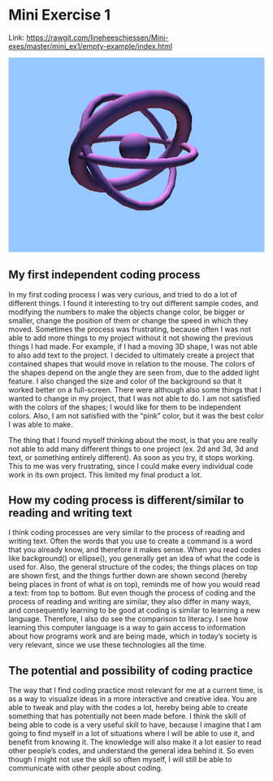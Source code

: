 # Mini Exercise 1

Link: https://rawgit.com/lineheeschjessen/Mini-exes/master/mini_ex1/empty-example/index.html

![alt text](miniex1.png "beskrivelse af billede")

## My first independent coding process

In my first coding process I was very curious, and tried to do a lot of different things. I found it interesting to try out different sample codes, and modifying the numbers to make the objects change color, be bigger or smaller, change the position of them or change the speed in which they moved. Sometimes the process was frustrating, because often I was not able to add more things to my project without it not showing the previous things I had made. For example, if I had a moving 3D shape, I was not able to also add text to the project. I decided to ultimately create a project that contained shapes that would move in relation to the mouse. The colors of the shapes depend on the angle they are seen from, due to the added light feature. I also changed the size and color of the background so that it worked better on a full-screen. There were although also some things that I wanted to change in my project, that I was not able to do. I am not satisfied with the colors of the shapes; I would like for them to be independent colors. Also, I am not satisfied with the “pink” color, but it was the best color I was able to make. 

The thing that I found myself thinking about the most, is that you are really not able to add many different things to one project (ex. 2d and 3d, 3d and text, or something entirely different). As soon as you try, it stops working. This to me was very frustrating, since I could make every individual code work in its own project. This limited my final product a lot. 


## How my coding process is different/similar to reading and writing text 

I think coding processes are very similar to the process of reading and writing text. Often the words that you use to create a command is a word that you already know, and therefore it makes sense. When you read codes like background() or ellipse(), you generally get an idea of what the code is used for. Also, the general structure of the codes; the things places on top are shown first, and the things further down are shown second (hereby being places in front of what is on top), reminds me of how you would read a text: from top to bottom. But even though the process of coding and the process of reading and writing are similar, they also differ in many ways, and consequently learning to be good at coding is similar to learning a new language. Therefore, I also do see the comparison to literacy. I see how learning this computer language is a way to gain access to information about how programs work and are being made, which in today’s society is very relevant, since we use these technologies all the time.


## The potential and possibility of coding practice 

The way that I find coding practice most relevant for me at a current time, is as a way to visualize ideas in a more interactive and creative idea. You are able to tweak and play with the codes a lot, hereby being able to create something that has potentially not been made before. I think the skill of being able to code is a very useful skill to have, because I imagine that I am going to find myself in a lot of situations where I will be able to use it, and benefit from knowing it. The knowledge will also make it a lot easier to read other people’s codes, and understand the general idea behind it. So even though I might not use the skill so often myself, I will still be able to communicate with other people about coding.  

